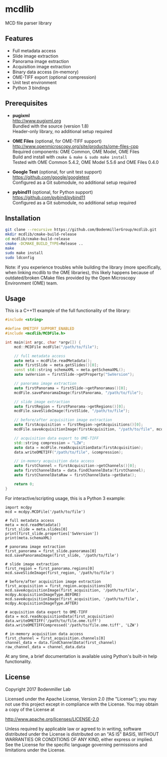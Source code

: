# mcdlib

MCD file parser library

## Features
* Full metadata access
* Slide image extraction
* Panorama image extraction
* Acquisition image extraction
* Binary data access (in-memory)
* OME-TIFF export (optional compression)
* Unit test environment
* Python 3 bindings

## Prerequisites

* **pugixml** <br />
http://www.pugixml.org <br />
Bundled with the source (version 1.8) <br />
Header-only library, no additional setup required

* **OME Files** (optional, for OME-TIFF support) <br />
http://www.openmicroscopy.org/site/products/ome-files-cpp <br />
Required components: OME Common, OME Model, OME Files <br />
Build and install with ``cmake & make & sudo make install`` <br />
Tested with OME Common 5.4.2, OME Model 5.5.6 and OME Files 0.4.0

* **Google Test** (optional, for unit test support) <br />
https://github.com/google/googletest <br />
Configured as a Git submodule, no additional setup required

* **pybind11** (optional, for Python support) <br />
https://github.com/pybind/pybind11 <br />
Configured as a Git submodule, no additional setup required

## Installation

```bash
git clone --recursive https://github.com/BodenmillerGroup/mcdlib.git
mkdir mcdlib/cmake-build-release
cd mcdlib/cmake-build-release
cmake -DCMAKE_BUILD_TYPE=Release ..
make
sudo make install
sudo ldconfig
```

Note: if you experience troubles while building the library (more specifically, when linking mcdlib to the OME libraries), this likely happens because of outdated/broken CMake files provided by the Open Microscopy Environment (OME) team.

## Usage

This is a C++11 example of the full functionality of the library:

```C++
#include <string>

#define OMETIFF_SUPPORT_ENABLED
#include <mcdlib/MCDFile.h>

int main(int argc, char *argv[]) {
    mcd::MCDFile mcdFile("/path/to/file");

    // full metadata access
    auto meta = mcdFile.readMetadata();
    auto firstSlide = meta.getSlides()[0];
    const std::string schemaXML = meta.getSchemaXML();
    auto swVersion = firstSlide->getProperty("SwVersion");

    // panorama image extraction
    auto firstPanorama = firstSlide->getPanoramas()[0];
    mcdFile.savePanoramaImage(firstPanorama, "/path/to/file");

    // slide image extraction
    auto firstRegion = firstPanorama->getRegions()[0];
    mcdFile.saveSlideImage(firstSlide, "/path/to/file");

    // before/after acquisition image extraction
    auto firstAcquisition = firstRegion->getAcquisitions()[0];
    mcdFile.saveAcquisitionImage(firstAcquisition, "/path/to/file", mcd::MCDFile::AcquisitionImageType::BEFORE);

    // acquisition data export to OME-TIFF
    std::string compression = "LZW";
    auto data = mcdFile.readAcquisitionData(firstAcquisition);
    data.writeOMETIFF("/path/to/file", &compression);

    // in-memory acquisition data access
    auto firstChannel = firstAcquisition->getChannels()[0];
    auto firstChannelData = data.findChannelData(firstChannel);
    auto firstChannelDataRaw = firstChannelData->getData();

    return 0;
}
```

For interactive/scripting usage, this is a Python 3 example:

```python3
import mcdpy
mcd = mcdpy.MCDFile('/path/to/file')

# full metadata access
meta = mcd.readMetadata()
first_slide = meta.slides[0]
print(first_slide.properties['SwVersion'])
print(meta.schemaXML)

# panorama image extraction
first_panorama = first_slide.panoramas[0]
mcd.savePanoramaImage(first_slide, '/path/to/file')

# slide image extraction
first_region = first_panorama.regions[0]
mcd.saveSlideImage(first_region, '/path/to/file')

# before/after acquisition image extraction
first_acquisition = first_region.acquisitions[0]
mcd.saveAcquisitionImage(first_acquisition, '/path/to/file', mcdpy.AcquisitionImageType.BEFORE)
mcd.saveAcquisitionImage(first_acquisition, '/path/to/file', mcdpy.AcquisitionImageType.AFTER)

# acquisition data export to OME-TIFF
data = mcd.readAcquisitionData(first_acquisition)
data.writeOMETIFF('/path/to/file.ome.tiff')
data.writeOMETIFFCompressed('/path/to/file.ome.tiff', 'LZW')

# in-memory acquisition data access
first_channel = first_acquisition.channels[0]
channel_data = data.findChannelData(first_channel)
raw_channel_data = channel_data.data
```

At any time, a brief documentation is available using Python's built-in help functionality.

## License

Copyright 2017 Bodenmiller Lab

Licensed under the Apache License, Version 2.0 (the "License");
you may not use this project except in compliance with the License.
You may obtain a copy of the License at

http://www.apache.org/licenses/LICENSE-2.0

Unless required by applicable law or agreed to in writing, software
distributed under the License is distributed on an "AS IS" BASIS,
WITHOUT WARRANTIES OR CONDITIONS OF ANY KIND, either express or implied.
See the License for the specific language governing permissions and
limitations under the License.
